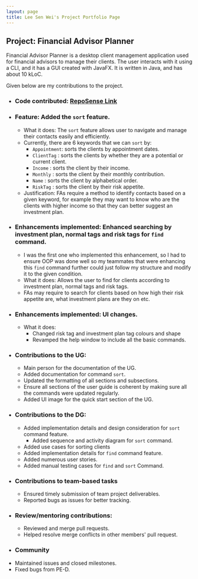 ```yaml
---
layout: page
title: Lee Sen Wei's Project Portfolio Page
---
```


## Project: Financial Advisor Planner

Financial Advisor Planner is a desktop client management application used for financial advisors to manage their clients. The user interacts with it using a CLI, and it has a GUI created with JavaFX. It is written in Java, and has about 10 kLoC.

Given below are my contributions to the project.

- ### Code contributed: [RepoSense Link](https://nus-cs2103-ay2223s1.github.io/tp-dashboard/?search=&sort=groupTitle&sortWithin=title&timeframe=commit&mergegroup=&groupSelect=groupByRepos&breakdown=true&checkedFileTypes=docs~functional-code~test-code~other&since=2022-09-16&tabOpen=true&tabType=authorship&tabAuthor=senwei01&tabRepo=AY2223S1-CS2103T-W09-2%2Ftp%5Bmaster%5D&authorshipIsMergeGroup=false&authorshipFileTypes=docs~functional-code~test-code&authorshipIsBinaryFileTypeChecked=false&authorshipIsIgnoredFilesChecked=false)
- ### Feature: Added the `sort` feature.
  - What it does: The `sort` feature allows user to navigate and manage their contacts easily and efficiently.
  - Currently, there are 6 keywords that we can `sort` by:
    - `Appointment`: sorts the clients by appointment dates.
    - `ClientTag` : sorts the clients by whether they are a potential or current client.
    - `Income` : sorts the client by their income.
    - `Monthly` : sorts the client by their monthly contribution.
    - `Name` : sorts the client by alphabetical order.
    - `RiskTag` : sorts the client by their risk appetite.
  - Justification: FAs require a method to identify contacts based on a given keyword, for example they may want to know who are the clients with higher income so that they can better suggest an investment plan.
- ### Enhancements implemented: Enhanced searching by investment plan, normal tags and risk tags for `find` command.
  - I was the first one who implemented this enhancement, so I had to ensure OOP was done well so my teammates that were enhancing this `find` command further could just follow my structure and modify it to the given condition.
  - What it does: Allows the user to find for clients according to investment plan, normal tags and risk tags.
  - FAs may require to search for clients based on how high their risk appetite are, what investment plans are they on etc.
- ### Enhancements implemented: UI changes.
  - What it does:
    - Changed risk tag and investment plan tag colours and shape
    - Revamped the help window to include all the basic commands.
- ### Contributions to the UG:
    - Main person for the documentation of the UG.
    - Added documentation for command `sort`.
    - Updated the formatting of all sections and subsections.
    - Ensure all sections of the user guide is coherent by making sure all the commands were updated regularly.
    - Added UI image for the quick start section of the UG.
- ### Contributions to the DG:
  - Added implementation details and design consideration for `sort` command feature.
    - Added sequence and activity diagram for `sort` command.
  - Added use cases for sorting clients
  - Added implementation details for `find` command feature.
  - Added numerous user stories.
  - Added manual testing cases for `find` and `sort` Command.
- ### Contributions to team-based tasks
  - Ensured timely submission of team project deliverables.
  - Reported bugs as issues for better tracking.
- ### Review/mentoring contributions:
  - Reviewed and merge pull requests.
  - Helped resolve merge conflicts in other members' pull request.
- ### Community
- Maintained issues and closed milestones.
- Fixed bugs from PE-D.
